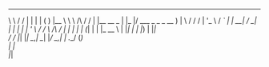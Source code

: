 
 __          __  _               _     _                           ___  
 \ \        / / | |             | |   ( )                         |__ \ 
  \ \  /\  / /  | |__     __ _  | |_  |/   ___     _   _   _ __      ) |
   \ \/  \/ /   | '_ \   / _` | | __|     / __|   | | | | | '_ \    / / 
    \  /\  /    | | | | | (_| | | |_      \__ \   | |_| | | |_) |  |_|  
     \/  \/     |_| |_|  \__,_|  \__|     |___/    \__,_| | .__/   (_)  
                                                          | |           
                                                          |_|           
